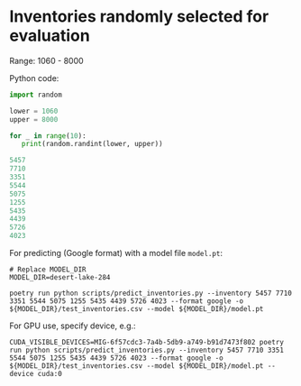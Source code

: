 # Inventories randomly selected for evaluation

Range: 1060 - 8000

Python code:

```python
import random

lower = 1060
upper = 8000

for _ in range(10):
   print(random.randint(lower, upper))

5457
7710
3351
5544
5075
1255
5435
4439
5726
4023
```

For predicting (Google format) with a model file `model.pt`:

```console
# Replace MODEL_DIR
MODEL_DIR=desert-lake-284

poetry run python scripts/predict_inventories.py --inventory 5457 7710 3351 5544 5075 1255 5435 4439 5726 4023 --format google -o ${MODEL_DIR}/test_inventories.csv --model ${MODEL_DIR}/model.pt
```

For GPU use, specify device, e.g.:

```console
CUDA_VISIBLE_DEVICES=MIG-6f57cdc3-7a4b-5db9-a749-b91d7473f802 poetry run python scripts/predict_inventories.py --inventory 5457 7710 3351 5544 5075 1255 5435 4439 5726 4023 --format google -o ${MODEL_DIR}/test_inventories.csv --model ${MODEL_DIR}/model.pt --device cuda:0
````
